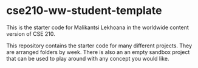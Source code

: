 # cse210-ww-student-template
This is the starter code for Malikantsi Lekhoana in the worldwide content version of CSE 210.

This repository contains the starter code for many different projects. They are arranged folders by week. There is also an an empty sandbox project that can be used to play around with any concept you would like.

